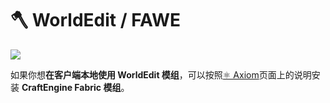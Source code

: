 # 🪓 WorldEdit / FAWE

![](https://mo-mi.gitbook.io/~gitbook/image?url=https%3A%2F%2F1836335287-files.gitbook.io%2F%7E%2Ffiles%2Fv0%2Fb%2Fgitbook-x-prod.appspot.com%2Fo%2Fspaces%252FOgvQ1fEJPROp7131PPlK%252Fuploads%252FNtBOpnHWbj2aTQFStgvx%252Fimage.png%3Falt%3Dmedia%26token%3D4b6054c0-4f56-48ba-8ba3-56c984440da4\&width=768\&dpr=4\&quality=100\&sign=92d4fd1\&sv=2)

如果你想**在客户端本地使用 WorldEdit 模组**，可以按照[⚛️ Axiom](https://mo-mi.gitbook.io/xiaomomi-plugins/craftengine/plugin-wiki/craftengine/compatibility/axiom)页面上的说明安装 **CraftEngine Fabric 模组**。
